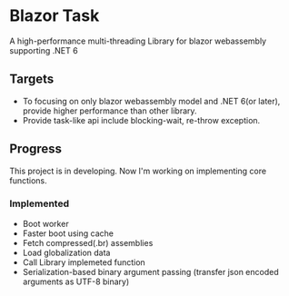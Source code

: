 # Blazor Task
A high-performance multi-threading Library for blazor webassembly supporting .NET 6

## Targets
+ To focusing on only blazor webassembly model and .NET 6(or later), provide higher performance than other library.
+ Provide task-like api include blocking-wait, re-throw exception.

## Progress
This project is in developing. Now I'm working on implementing core functions.

### Implemented
+ Boot worker
+ Faster boot using cache
+ Fetch compressed(.br) assemblies
+ Load globalization data
+ Call Library implemeted function
+ Serialization-based binary argument passing (transfer json encoded arguments as UTF-8 binary)